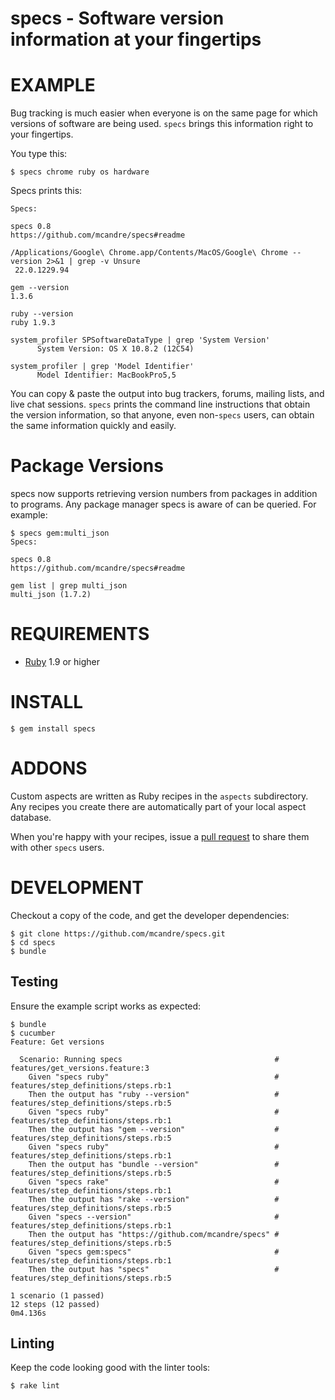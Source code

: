# specs - Software version information at your fingertips

# EXAMPLE

Bug tracking is much easier when everyone is on the same page for which versions of software are being used. `specs` brings this information right to your fingertips.

You type this:

    $ specs chrome ruby os hardware

Specs prints this:

    Specs:

    specs 0.8
    https://github.com/mcandre/specs#readme

    /Applications/Google\ Chrome.app/Contents/MacOS/Google\ Chrome --version 2>&1 | grep -v Unsure
     22.0.1229.94

    gem --version
    1.3.6

    ruby --version
    ruby 1.9.3

    system_profiler SPSoftwareDataType | grep 'System Version'
          System Version: OS X 10.8.2 (12C54)

    system_profiler | grep 'Model Identifier'
          Model Identifier: MacBookPro5,5

You can copy & paste the output into bug trackers, forums, mailing lists, and live chat sessions. `specs` prints the command line instructions that obtain the version information, so that anyone, even non-`specs` users, can obtain the same information quickly and easily.

# Package Versions

specs now supports retrieving version numbers from packages in addition to programs. Any package manager specs is aware of can be queried. For example:

    $ specs gem:multi_json
    Specs:

    specs 0.8
    https://github.com/mcandre/specs#readme

    gem list | grep multi_json
    multi_json (1.7.2)

# REQUIREMENTS

* [Ruby](http://www.ruby-lang.org/) 1.9 or higher

# INSTALL

    $ gem install specs

# ADDONS

Custom aspects are written as Ruby recipes in the `aspects` subdirectory. Any recipes you create there are automatically part of your local aspect database.

When you're happy with your recipes, issue a [pull request](https://github.com/mcandre/specs/pull/new/master) to share them with other `specs` users.

# DEVELOPMENT

Checkout a copy of the code, and get the developer dependencies:

    $ git clone https://github.com/mcandre/specs.git
    $ cd specs
    $ bundle

## Testing

Ensure the example script works as expected:

    $ bundle
    $ cucumber
    Feature: Get versions

      Scenario: Running specs                                  # features/get_versions.feature:3
        Given "specs ruby"                                     # features/step_definitions/steps.rb:1
        Then the output has "ruby --version"                   # features/step_definitions/steps.rb:5
        Given "specs ruby"                                     # features/step_definitions/steps.rb:1
        Then the output has "gem --version"                    # features/step_definitions/steps.rb:5
        Given "specs ruby"                                     # features/step_definitions/steps.rb:1
        Then the output has "bundle --version"                 # features/step_definitions/steps.rb:5
        Given "specs rake"                                     # features/step_definitions/steps.rb:1
        Then the output has "rake --version"                   # features/step_definitions/steps.rb:5
        Given "specs --version"                                # features/step_definitions/steps.rb:1
        Then the output has "https://github.com/mcandre/specs" # features/step_definitions/steps.rb:5
        Given "specs gem:specs"                                # features/step_definitions/steps.rb:1
        Then the output has "specs"                            # features/step_definitions/steps.rb:5

    1 scenario (1 passed)
    12 steps (12 passed)
    0m4.136s

## Linting

Keep the code looking good with the linter tools:

    $ rake lint
